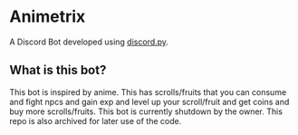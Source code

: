 # Animetrix

A Discord Bot developed using [discord.py](https://discordpy.readthedocs.io/en/stable/). 

## What is this bot?

This bot is inspired by anime. This has scrolls/fruits that you can consume and fight npcs and gain exp and level up your scroll/fruit and get coins and buy more scrolls/fruits. 
This bot is currently shutdown by the owner. This repo is also archived for later use of the code.


